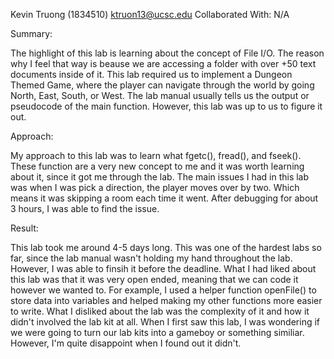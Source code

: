 Kevin Truong (1834510)
ktruon13@ucsc.edu
Collaborated With: N/A

Summary:

The highlight of this lab is learning about the concept of File I/O. The reason why I feel that way is beause we are accessing a folder with over +50 text documents
inside of it. This lab required us to implement a Dungeon Themed Game, where the player can navigate through the world by going North, East, South, or West. The lab manual
usually tells us the output or pseudocode of the main function. However, this lab was up to us to figure it out.

Approach:

My approach to this lab was to learn what fgetc(), fread(), and fseek(). These function are a very new concept to me and it was worth learning about it, since it got me through
the lab. The main issues I had in this lab was when I was pick a direction, the player moves over by two. Which means it was skipping a room each time it went. After debugging 
for about 3 hours, I was able to find the issue.

Result:

This lab took me around 4-5 days long. This was one of the hardest labs so far, since the lab manual wasn't holding my hand throughout the lab. However, I was able to finsih
it before the deadline. What I had liked about this lab was that it was very open ended, meaning that we can code it however we wanted to. For example, I used a helper function
openFile() to store data into variables and helped making my other functions more easier to write. What I disliked about the lab was the complexity of it and how it didn't involved
the lab kit at all. When I first saw this lab, I was wondering if we were going to turn our lab kits into a gameboy or something similiar. However, I'm quite disappoint when I found
out it didn't.